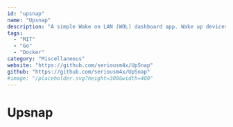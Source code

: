 ```yaml
---
id: "upsnap"
name: "Upsnap"
description: "A simple Wake on LAN (WOL) dashboard app. Wake up devices on your network and see current status."
tags:
  - "MIT"
  - "Go"
  - "Docker"
category: "Miscellaneous"
website: "https://github.com/seriousm4x/UpSnap"
github: "https://github.com/seriousm4x/UpSnap"
#image: "/placeholder.svg?height=300&width=400"
---
```


# Upsnap
